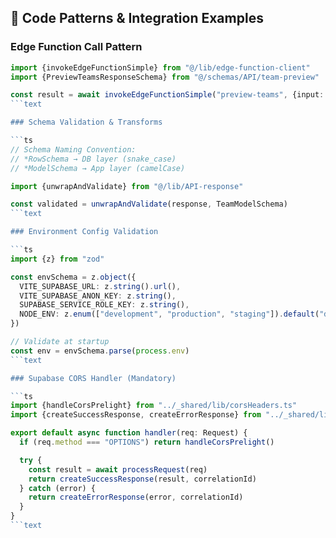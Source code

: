 <!--
@aegisFrameworkVersion: 2.4.0
@intent: Code patterns and integration examples template section
@context: Operational code patterns for agent guidance
-->

## 🧪 Code Patterns & Integration Examples

### Edge Function Call Pattern

```ts
import {invokeEdgeFunctionSimple} from "@/lib/edge-function-client"
import {PreviewTeamsResponseSchema} from "@/schemas/API/team-preview"

const result = await invokeEdgeFunctionSimple("preview-teams", {input: teamData}, PreviewTeamsResponseSchema)
```text

### Schema Validation & Transforms

```ts
// Schema Naming Convention:
// *RowSchema → DB layer (snake_case)
// *ModelSchema → App layer (camelCase)

import {unwrapAndValidate} from "@/lib/API-response"

const validated = unwrapAndValidate(response, TeamModelSchema)
```text

### Environment Config Validation

```ts
import {z} from "zod"

const envSchema = z.object({
  VITE_SUPABASE_URL: z.string().url(),
  VITE_SUPABASE_ANON_KEY: z.string(),
  SUPABASE_SERVICE_ROLE_KEY: z.string(),
  NODE_ENV: z.enum(["development", "production", "staging"]).default("development")
})

// Validate at startup
const env = envSchema.parse(process.env)
```text

### Supabase CORS Handler (Mandatory)

```ts
import {handleCorsPrelight} from "../_shared/lib/corsHeaders.ts"
import {createSuccessResponse, createErrorResponse} from "../_shared/lib/responseHelpers.ts"

export default async function handler(req: Request) {
  if (req.method === "OPTIONS") return handleCorsPrelight()

  try {
    const result = await processRequest(req)
    return createSuccessResponse(result, correlationId)
  } catch (error) {
    return createErrorResponse(error, correlationId)
  }
}
```text
